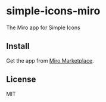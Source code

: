 # simple-icons-miro

The Miro app for Simple Icons

## Install

Get the app from [Miro Marketplace](https://miro.com/marketplace/brand-icons).

## License

MIT
